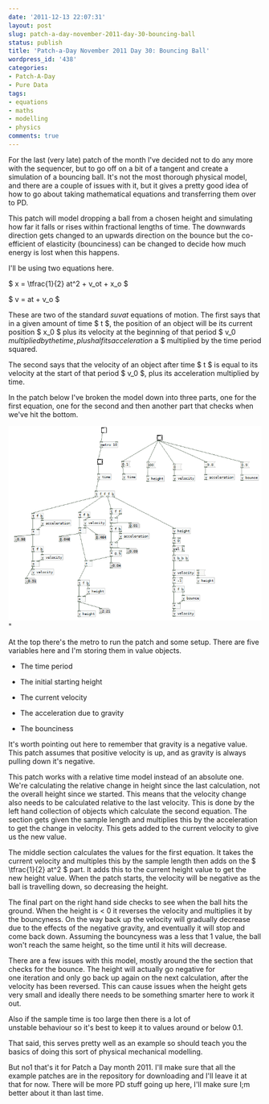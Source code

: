```yaml
---
date: '2011-12-13 22:07:31'
layout: post
slug: patch-a-day-november-2011-day-30-bouncing-ball
status: publish
title: 'Patch-a-Day November 2011 Day 30: Bouncing Ball'
wordpress_id: '438'
categories:
- Patch-A-Day
- Pure Data
tags:
- equations
- maths
- modelling
- physics
comments: true
---
```


For the last (very late) patch of the month I've decided not to do any more with the sequencer, but to go off on a bit of a tangent and create a simulation of a bouncing ball. It's not the most thorough physical model, and there are a couple of issues with it, but it gives a pretty good idea of how to go about taking mathematical equations and transferring them over to PD.

This patch will model dropping a ball from a chosen height and simulating how far it falls or rises within fractional lengths of time. The downwards direction gets changed to an upwards direction on the bounce but the co-efficient of elasticity (bounciness) can be changed to decide how much energy is lost when this happens.

I'll be using two equations here.

$ x = \tfrac{1}{2} at^2 + v_ot + x_o $

$ v = at + v_o $

These are two of the standard _suvat_ equations of motion. The first says that in a given amount of time $ t $, the position of an object will be its current position $ x_0 $ plus its velocity at the beginning of that period $ v_0 $ multiplied by the time, plus half its acceleration $ a $ multiplied by the time period squared.

The second says that the velocity of an object after time $ t $ is equal to its velocity at the start of that period $ v_0 $, plus its acceleration multiplied by time.

In the patch below I've broken the model down into three parts, one for the first equation, one for the second and then another part that checks when we've hit the bottom.

![Bouncing ball patch](/a/2011-12-13-patch-a-day-november-2011-day-30-bouncing-ball/bouncing-ball-patch.png)"

At the top there's the metro to run the patch and some setup. There are five variables here and I'm storing them in value objects.



	
  * The time period

	
  * The initial starting height

	
  * The current velocity

	
  * The acceleration due to gravity

	
  * The bounciness




It's worth pointing out here to remember that gravity is a negative value. This patch assumes that positive velocity is up, and as gravity is always pulling down it's negative.


This patch works with a relative time model instead of an absolute one. We're calculating the relative change in height since the last calculation, not the overall height since we started. This means that the velocity change also needs to be calculated relative to the last velocity. This is done by the left hand collection of objects which calculate the second equation. The section gets given the sample length and multiplies this by the acceleration to get the change in velocity. This gets added to the current velocity to give us the new value.

The middle section calculates the values for the first equation. It takes the current velocity and multiples this by the sample length then adds on the $ \tfrac{1}{2} at^2  $ part. It adds this to the current height value to get the new height value. When the patch starts, the velocity will be negative as the ball is travelling down, so decreasing the height.

The final part on the right hand side checks to see when the ball hits the ground. When the height is < 0 it reverses the velocity and multiplies it by the bouncyness. On the way back up the velocity will gradually decrease due to the effects of the negative gravity, and eventually it will stop and come back down. Assuming the bouncyness was a less that 1 value, the ball won't reach the same height, so the time until it hits will decrease.

There are a few issues with this model, mostly around the the section that checks for the bounce. The height will actually go negative for one iteration and only go back up again on the next calculation, after the velocity has been reversed. This can cause issues when the height gets very small and ideally there needs to be something smarter here to work it out.

Also if the sample time is too large then there is a lot of unstable behaviour so it's best to keep it to values around or below 0.1.

That said, this serves pretty well as an example so should teach you the basics of doing this sort of physical mechanical modelling.



But no1 that's it for Patch a Day month 2011. I'll make sure that all the example patches are in the repository for downloading and I'll leave it at that for now. There will be more PD stuff going up here, I'll make sure I;m better about it than last time.


